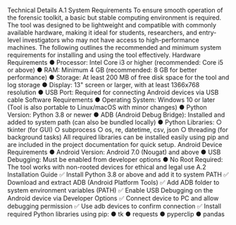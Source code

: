 Technical Details 
A.1 System Requirements 
To ensure smooth operation of the forensic toolkit, a basic but stable computing 
environment is required. The tool was designed to be lightweight and compatible with 
commonly available hardware, making it ideal for students, researchers, and entry-level 
investigators who may not have access to high-performance machines. The following 
outlines the recommended and minimum system requirements for installing and using 
the tool effectively. 
Hardware Requirements 
● Processor: Intel Core i3 or higher (recommended: Core i5 or above) 
● RAM: Minimum 4 GB (recommended: 8 GB for better performance) 
● Storage: At least 200 MB of free disk space for the tool and log storage 
● Display: 13" screen or larger, with at least 1366x768 resolution 
● USB Port: Required for connecting Android devices via USB cable 
Software Requirements 
● Operating System: Windows 10 or later (Tool is also portable to Linux/macOS 
with minor changes) 
● Python Version: Python 3.8 or newer 
● ADB (Android Debug Bridge): Installed and added to system path (can also 
be bundled locally) 
● Python Libraries: 
○ tkinter (for GUI) 
○ subprocess 
○ os, re, datetime, csv, json 
○ threading (for background tasks) 
All required libraries can be installed easily using pip and are included in the project 
documentation for quick setup. 
Android Device Requirements 
● Android Version: Android 7.0 (Nougat) and above 
● USB Debugging: Must be enabled from developer options 
● No Root Required: The tool works with non-rooted devices for ethical and 
legal use 
A.2 Installation Guide 
✅
 Install Python 3.8 or above and add it to system PATH 
✅
 Download and extract ADB (Android Platform Tools) 
✅
 Add ADB folder to system environment variables (PATH) 
✅
 Enable USB Debugging on the Android device via Developer Options 
✅
 Connect device to PC and allow debugging permission 
✅
 Use adb devices to confirm connection 
✅
 Install required Python libraries using pip: 
● tk 
● requests 
● pyperclip 
● pandas
